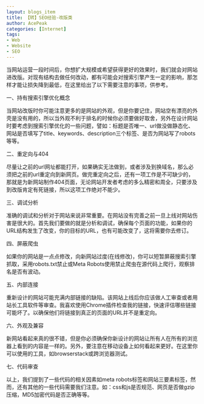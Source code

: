 ```yaml
---
layout: blogs_item
title: 【转】SEO经验-改版类
author: AcePeak
categories: [Internet]
tags: 
- Web
- Website
- SEO
---
```



当网站运营一段时间后，你想扩大规模或希望获得更好的效果时，我们就会对网站进改版。对现有结构去做任何改动，都有可能会对搜索引擎产生一定的影响，那怎样才能让损失降到最低，在这里给出了以下需要注意的事项，供参考。
 
 
一、持有搜索引擎优化概念

当网站改版时你可能注意更多的是网站的外观，但是你要记住，网站空有漂亮的外壳是没有用的，所以当外观不利于排名的时候你必须要做好取舍，另外在设计网站时要考虑到搜索引擎优化的一些问题，譬如：标题是否唯一、url做没做静态化、网站是否填写了title、keywords、description三个标签、是否为网站写了robots等等。 


二、重定向与404

尽量让之前的url网址都能打开，如果确实无法做到，或者涉及到换域名，那么必须把之前的url重定向到新网页。做完重定向之后，还有一项工作是不可缺少的，那就是为新网站制作404页面，无论网站开发者考虑的多么精密和周全，只要涉及到改版肯定有死链接，所以这项工作绝对不能少。 


三、调试分析

准确的调试和分析对于网站来说非常重要。在网站没有完善之前一旦上线对网站伤害是很大的。首先我们要做的就是分析和调试，确保每个页面的功能，如果你的URL结构发生了改变，你的目标的URL，也有可能改变了，这将需要你去修订。 


四、屏蔽爬虫

如果你的网站是一点点修改，向新网站过度(在线修改)，你可以短暂屏蔽搜索引擎抓取，采用robots.txt禁止或Meta Robots使用禁止爬虫在源代码上爬行，观察排名是否有波动。


五、内部连接

重新设计的网站可能充满内部链接的缺陷。该网站上线后你应该做人工审查或者用站长工具软件等审查。我喜欢使用Chrome插件检查我的链接，快速评估哪些链接可能坏了。以确保他们将链接到真正的页面的URL并不是重定向。 


六、外观及兼容

新网站看起来真的很不错，但是你必须确保你新设计的网站让所有人在所有的浏览器上看到的内容是一样的。另外，要注意在移动设备上如何看起来更好。在这里你可以使用的工具，如browserstack或跨浏览器测试。 


七、代码审查

以上，我们提到了一些代码的相关因素如meta robots标签和网站三要素标签，然而，还有其他的一些代码需要我们注意。如：css和js是否规范、网页是否做gzip压缩，MD5加密代码是否正确等等。

